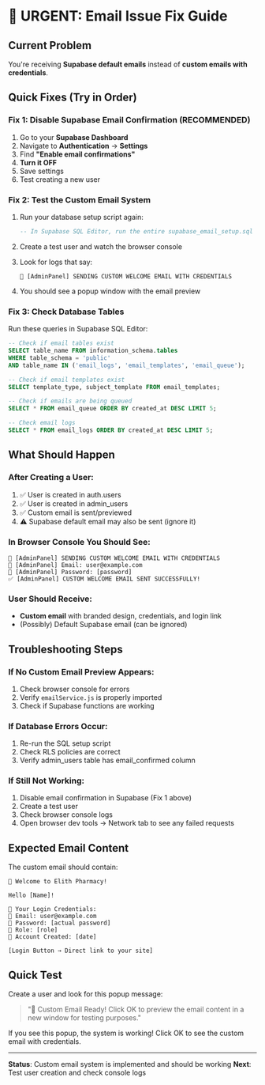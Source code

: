 # 🚨 URGENT: Email Issue Fix Guide

## Current Problem
You're receiving **Supabase default emails** instead of **custom emails with credentials**.

## Quick Fixes (Try in Order)

### Fix 1: Disable Supabase Email Confirmation (RECOMMENDED)
1. Go to your **Supabase Dashboard**
2. Navigate to **Authentication** → **Settings**
3. Find **"Enable email confirmations"**
4. **Turn it OFF**
5. Save settings
6. Test creating a new user

### Fix 2: Test the Custom Email System
1. Run your database setup script again:
   ```sql
   -- In Supabase SQL Editor, run the entire supabase_email_setup.sql
   ```

2. Create a test user and watch the browser console
3. Look for logs that say:
   ```
   📧 [AdminPanel] SENDING CUSTOM WELCOME EMAIL WITH CREDENTIALS
   ```

4. You should see a popup window with the email preview

### Fix 3: Check Database Tables
Run these queries in Supabase SQL Editor:
```sql
-- Check if email tables exist
SELECT table_name FROM information_schema.tables 
WHERE table_schema = 'public' 
AND table_name IN ('email_logs', 'email_templates', 'email_queue');

-- Check if email templates exist
SELECT template_type, subject_template FROM email_templates;

-- Check if emails are being queued
SELECT * FROM email_queue ORDER BY created_at DESC LIMIT 5;

-- Check email logs
SELECT * FROM email_logs ORDER BY created_at DESC LIMIT 5;
```

## What Should Happen

### After Creating a User:
1. ✅ User is created in auth.users
2. ✅ User is created in admin_users
3. ✅ Custom email is sent/previewed
4. ⚠️ Supabase default email may also be sent (ignore it)

### In Browser Console You Should See:
```
📧 [AdminPanel] SENDING CUSTOM WELCOME EMAIL WITH CREDENTIALS
📧 [AdminPanel] Email: user@example.com
📧 [AdminPanel] Password: [password]
✅ [AdminPanel] CUSTOM WELCOME EMAIL SENT SUCCESSFULLY!
```

### User Should Receive:
- **Custom email** with branded design, credentials, and login link
- (Possibly) Default Supabase email (can be ignored)

## Troubleshooting Steps

### If No Custom Email Preview Appears:
1. Check browser console for errors
2. Verify `emailService.js` is properly imported
3. Check if Supabase functions are working

### If Database Errors Occur:
1. Re-run the SQL setup script
2. Check RLS policies are correct
3. Verify admin_users table has email_confirmed column

### If Still Not Working:
1. Disable email confirmation in Supabase (Fix 1 above)
2. Create a test user
3. Check browser console logs
4. Open browser dev tools → Network tab to see any failed requests

## Expected Email Content

The custom email should contain:
```
🏥 Welcome to Elith Pharmacy!

Hello [Name]!

🔐 Your Login Credentials:
📧 Email: user@example.com
🔑 Password: [actual password]
👤 Role: [role]
📅 Account Created: [date]

[Login Button → Direct link to your site]
```

## Quick Test
Create a user and look for this popup message:
> "📧 Custom Email Ready! Click OK to preview the email content in a new window for testing purposes."

If you see this popup, the system is working! Click OK to see the custom email with credentials.

---
**Status**: Custom email system is implemented and should be working
**Next**: Test user creation and check console logs
